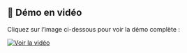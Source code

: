 ## 🎥 Démo en vidéo
Cliquez sur l’image ci-dessous pour voir la démo complète :

[![Voir la vidéo](https://img.youtube.com/vi/vDs0lVjjwkA/0.jpg)](https://www.youtube.com/watch?v=vDs0lVjjwkA)
